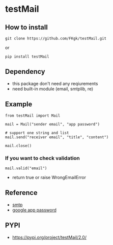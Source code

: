 # testMail

## How to install
```
git clone https://github.com/FKgk/testMail.git
```
or
```
pip install testMail
```

## Dependency
- this package don't need any reqiurements
- need built-in module (email, smtplib, re)

## Example
```
from testMail import Mail

mail = Mail("sender email", "app password")

# support one string and list
mail.send("receiver email", "title", "content")

mail.close()
```

### If you want to check validation
```
mail.valid("email")
```
- return true or raise WrongEmailError

## Reference
- [smtp](https://docs.python.org/3/library/smtplib.html)
- [google app password](https://support.google.com/accounts/answer/185833?hl=ko)

## PYPI
- https://pypi.org/project/testMail/2.0/